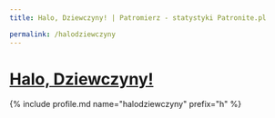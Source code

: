 ```yaml
---
title: Halo, Dziewczyny! | Patromierz - statystyki Patronite.pl

permalink: /halodziewczyny
---
```


# [Halo, Dziewczyny!](https://patronite.pl/halodziewczyny)

{% include profile.md name="halodziewczyny" prefix="h" %}
